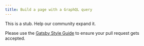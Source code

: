 ```yaml
---
title: Build a page with a GraphQL query
---
```


This is a stub. Help our community expand it.

Please use the [Gatsby Style Guide](/docs/gatsby-style-guide/) to ensure your
pull request gets accepted.
